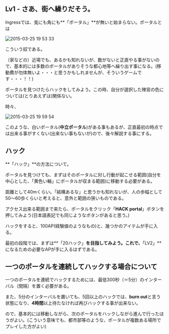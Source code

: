 ## Lv1 - さあ、街へ繰りだそう。

Ingressでは、兎にも角にも**「ポータル」**が無いと始まらない。ポータルとは

![2015-03-25 19 53 33](https://cloud.githubusercontent.com/assets/3695092/6823148/d52cf026-d328-11e4-83eb-59374a12c929.png)

こういう奴である。

（家などの）近場でも、あるかも知れないが、数がないと正直やる事がないので、基本的には多数のポータルがありそうな都心地等へ繰り出す事になる。(移動費が勿体無いよ・・・と思うかもしれませんが、そういうゲームです・・・！！)

ポータルを見つけたらハックをしてみよう。この時、自分が選択した陣営の色については(とりあえずは)関係ない。

時々、

![2015-03-25 19 59 54](https://cloud.githubusercontent.com/assets/3695092/6823236/8576d7da-d329-11e4-9d4c-1c56fd871d61.png)

このような、白いポータル(**中立ポータル**)がある事もあるが、正直最初の時点では出来る事がすくない(出来ない事もないが)ので、後々解説する事にする。

## ハック

**「ハック」**の方法について。

ポータルを見つけても、まずはそのポータルに対し行動が起こせる範囲(自分を中心とした、「黄色い輪」にポータルが収まる範囲)に移動する必要がある。

距離として40mくらい。「結構あるな」と思うかも知れないが、人の歩幅として50〜60歩くらいと考えると、意外と範囲の狭いものである。

アクセス出来る範囲まで来たら、ポータルをクリック「**HACK portal**」ボタンを押してみよう(日本語表記でも同じようなボタンがあると思う。)

ハックをすると、100AP(経験値のようなもの)と、幾つかのアイテムが手に入る。

最初の段階では、まずは**「20ハック」**を目指してみよう。これで、**「LV2」**になるための必要なAPが手に入るはずである。

## 一つのポータルを連続してハックする場合について

一つのポータルを連続でハックするためには、最低300秒（＝5分）のインターバル（間隔）を置く必要がある。

また、5分のインターバルを置いても、5回以上のハックでは、**burn out**と言う状態になり、**4時間**以上待たなければ再びハックする事が出来ない。

ので、基本的には移動しながら、次のポータルをハックしながら進んで行ったほうがよい。(こういう意味でも、都市部等のような、ポータルが複数ある場所でプレイした方がよい)

